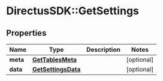 # DirectusSDK::GetSettings

## Properties
Name | Type | Description | Notes
------------ | ------------- | ------------- | -------------
**meta** | [**GetTablesMeta**](GetTablesMeta.md) |  | [optional] 
**data** | [**GetSettingsData**](GetSettingsData.md) |  | [optional] 



